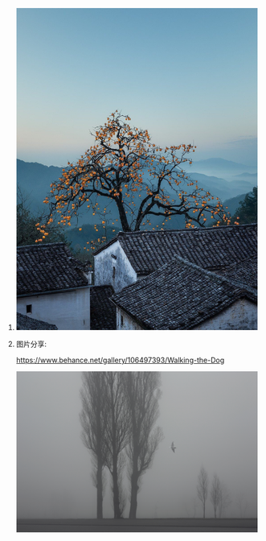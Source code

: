1. ![图像](docs/EnglzPaVkAAkV6b)

2. 图片分享:

   https://www.behance.net/gallery/106497393/Walking-the-Dog

   ![244b68106497393.5f912a2757629](docs/244b68106497393.5f912a2757629.jpg)